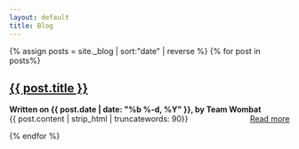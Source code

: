 ```yaml
---
layout: default
title: Blog
---
```

{% assign posts = site._blog | sort:"date" | reverse %}
{% for post in posts%}
<div>
    <a href="{{post.url}}"><h2>{{ post.title }}</h2></a>
    <p>
        <b>Written on {{ post.date | date: "%b %-d, %Y" }}, by Team Wombat</b>
        <br>
        {{ post.content | strip_html | truncatewords: 90}}
        <a style="float:right" href="{{post.url}}">Read more</a>
    </p>
</div>
{% endfor %}
